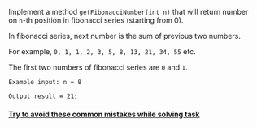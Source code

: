 Implement a method `getFibonacciNumber(int n)` that will return number on `n`-th position in fibonacci series (starting from 0).

In fibonacci series, next number is the sum of previous two numbers.

For example, `0, 1, 1, 2, 3, 5, 8, 13, 21, 34, 55` etc.

The first two numbers of fibonacci series are `0` and `1`.

```
Example input: n = 8
```

```
Output result = 21;
```

#### [Try to avoid these common mistakes while solving task](https://mate-academy.github.io/jv-program-common-mistakes/java-core/equals-and-hashcode/fibonacci)
